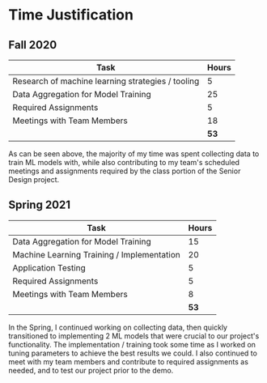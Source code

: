 # Time Justification

## Fall 2020

| Task                                              | Hours  |
| ------------------------------------------------- | ------ |
| Research of machine learning strategies / tooling | 5      |
| Data Aggregation for Model Training               | 25     |
| Required Assignments                              | 5      |
| Meetings with Team Members                        | 18     |
|                                                   | **53** |

As can be seen above, the majority of my time was spent collecting data to train ML models with, while also contributing
to my team's scheduled meetings and assignments required by the class portion of the Senior Design project.

## Spring 2021

| Task                                              | Hours  |
| ------------------------------------------------- | ------ |
| Data Aggregation for Model Training               | 15     |
| Machine Learning Training / Implementation        | 20     |
| Application Testing                               | 5      |
| Required Assignments                              | 5      |
| Meetings with Team Members                        | 8      |
|                                                   | **53** |

In the Spring, I continued working on collecting data, then quickly transitioned to implementing 2 ML models that were
crucial to our project's functionality. The implementation / training took some time as I worked on tuning parameters to
achieve the best results we could. I also continued to meet with my team members and contribute to required
assignments as needed, and to test our project prior to the demo.
